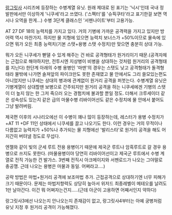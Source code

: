 [랑그릿사](%EB%9E%91%EA%B7%B8%EB%A6%BF%EC%82%AC.md) 시리즈에 등장하는 수병계열 유닛. 원래 제대로 된
표기는 '닉시'인데 국내 정발판에서만 이상하게 '니쿠세'라고 쓰였다. ('스펙터'를 '슈픽쿠타'라고 표기한걸 보면 역시나 오역을 한게...)
수병 3단계 클래스인 '서펜나이트'부터 고용가능.

AT 27 DF 18의 능력치를 가지고 있다. 거의 기병에 가까운 공격력을 가지고 있지만 방어력 역시 마찬가지. 하지만 물 지형에 있으면
능력치 보너스가 +50%이므로 물속에 있으면 뭐가 오든 최종 능력치(기본 스탯+용병 스탯 수정치)만 맞으면 충분히 상대 가능.  

뭐가 오든 니쿠세가 뻗댈 수 있게 해주는 건 바로 공격형태가 원거리이기 때문.(공격자체는 근접으로 해야하지만, 전투시엔 지상병이 비병을
상대하는 것처럼 원거리의 공격형태를 지닌다) 한단계 아래의 수병 용병인 '마맨'의 경우는 스탯도 낮고 공격형태가 돌격형태라 물밖에 나가면
솔져앞의 파이크만도 못한 존재였고 물 안에서도 그리 쓸모있는편도 아니었지만 니쿠세는 상대의 병과에 관계없이 원거리 공격을 퍼붓는다. 수병계열
유닛은 기병계열이 상대할땐 보병으로 간주되지만 원거리 공격을 하는 니쿠세에겐 기병의 스탯이 더 높지 않는 한 그저 죽으러 오는 경험치에
불과할 뿐일 정도. 더해서 크루세이더 같은 성속성도 있는지 같은 급의 마물수병 리바이어선도 같은 수정치에 물 안에서 붙어도 그냥 발려버림.  

제국편 이후의 시나리오에선 이 수병이 꽤나 많이 등장하는데, 레스터가 용병 수정치가 +AT 11 +DF 11인 상태에서 니쿠세를 끌고
나오기도 한다. 이런 경우는 거의 무적이나 다름없고 능력치가 +50%나 추가되는 물 지형에선 '발리스타'로 원거리 공격을 해도 어지간히
버텨낼 정도로 무섭다.  

엔젤와 같이 빛의 군세 루트 전용 용병이기 때문에 제국군 루트나 암흑루트로 갈 경우 용병으로 쓰지도 못한다. (마물용병이야 당연히
리바이어선이고 제국군 루트에서 수병 계열로 전직 가능한 건 발가스. 3번째 전직시 아크메이지와 서펜로드가 나오는 그야말로 충공깽. 근데
나오는 용병은 마물과 동일. 어쩌라고....)  

공략 방법은 마법+원거리 공격에 보조마법 추가. 근접공격으로 상대하기엔 너무 피해가 크기 때문이다. 문제는 마법저항력도 상당히 높아서 위저드
최종레벨이 메테오를 날려도 1만 날아간다. 이건 뭐 어쩌자는건지.....(근데 아군이 고용하면 어째서인지 약하다)  

랑그릿사3에선 나오는지 안나오는지 존재감이 없고, 랑그릿사4부터는 아예 궁병처럼 유닛 지정 후 원거리 공격이 가능해졌다.  

